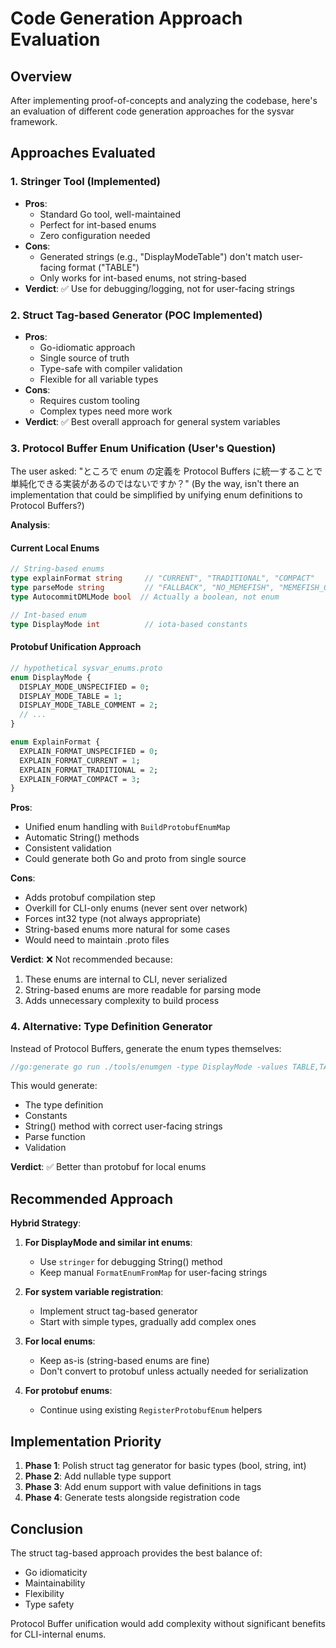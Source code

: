 # Code Generation Approach Evaluation

## Overview

After implementing proof-of-concepts and analyzing the codebase, here's an evaluation of different code generation approaches for the sysvar framework.

## Approaches Evaluated

### 1. Stringer Tool (Implemented)
- **Pros**: 
  - Standard Go tool, well-maintained
  - Perfect for int-based enums
  - Zero configuration needed
- **Cons**: 
  - Generated strings (e.g., "DisplayModeTable") don't match user-facing format ("TABLE")
  - Only works for int-based enums, not string-based
- **Verdict**: ✅ Use for debugging/logging, not for user-facing strings

### 2. Struct Tag-based Generator (POC Implemented)
- **Pros**:
  - Go-idiomatic approach
  - Single source of truth
  - Type-safe with compiler validation
  - Flexible for all variable types
- **Cons**:
  - Requires custom tooling
  - Complex types need more work
- **Verdict**: ✅ Best overall approach for general system variables

### 3. Protocol Buffer Enum Unification (User's Question)

The user asked: "ところで enum の定義を Protocol Buffers に統一することで単純化できる実装があるのではないですか？"
(By the way, isn't there an implementation that could be simplified by unifying enum definitions to Protocol Buffers?)

**Analysis**:

#### Current Local Enums
```go
// String-based enums
type explainFormat string     // "CURRENT", "TRADITIONAL", "COMPACT"
type parseMode string         // "FALLBACK", "NO_MEMEFISH", "MEMEFISH_ONLY"
type AutocommitDMLMode bool  // Actually a boolean, not enum

// Int-based enum
type DisplayMode int          // iota-based constants
```

#### Protobuf Unification Approach
```proto
// hypothetical sysvar_enums.proto
enum DisplayMode {
  DISPLAY_MODE_UNSPECIFIED = 0;
  DISPLAY_MODE_TABLE = 1;
  DISPLAY_MODE_TABLE_COMMENT = 2;
  // ...
}

enum ExplainFormat {
  EXPLAIN_FORMAT_UNSPECIFIED = 0;
  EXPLAIN_FORMAT_CURRENT = 1;
  EXPLAIN_FORMAT_TRADITIONAL = 2;
  EXPLAIN_FORMAT_COMPACT = 3;
}
```

**Pros**:
- Unified enum handling with `BuildProtobufEnumMap`
- Automatic String() methods
- Consistent validation
- Could generate both Go and proto from single source

**Cons**:
- Adds protobuf compilation step
- Overkill for CLI-only enums (never sent over network)
- Forces int32 type (not always appropriate)
- String-based enums more natural for some cases
- Would need to maintain .proto files

**Verdict**: ❌ Not recommended because:
1. These enums are internal to CLI, never serialized
2. String-based enums are more readable for parsing mode
3. Adds unnecessary complexity to build process

### 4. Alternative: Type Definition Generator

Instead of Protocol Buffers, generate the enum types themselves:

```go
//go:generate go run ./tools/enumgen -type DisplayMode -values TABLE,TABLE_COMMENT,VERTICAL...
```

This would generate:
- The type definition
- Constants
- String() method with correct user-facing strings
- Parse function
- Validation

**Verdict**: ✅ Better than protobuf for local enums

## Recommended Approach

**Hybrid Strategy**:

1. **For DisplayMode and similar int enums**: 
   - Use `stringer` for debugging String() method
   - Keep manual `FormatEnumFromMap` for user-facing strings
   
2. **For system variable registration**:
   - Implement struct tag-based generator
   - Start with simple types, gradually add complex ones
   
3. **For local enums**:
   - Keep as-is (string-based enums are fine)
   - Don't convert to protobuf unless actually needed for serialization
   
4. **For protobuf enums**:
   - Continue using existing `RegisterProtobufEnum` helpers

## Implementation Priority

1. **Phase 1**: Polish struct tag generator for basic types (bool, string, int)
2. **Phase 2**: Add nullable type support
3. **Phase 3**: Add enum support with value definitions in tags
4. **Phase 4**: Generate tests alongside registration code

## Conclusion

The struct tag-based approach provides the best balance of:
- Go idiomaticity
- Maintainability  
- Flexibility
- Type safety

Protocol Buffer unification would add complexity without significant benefits for CLI-internal enums.